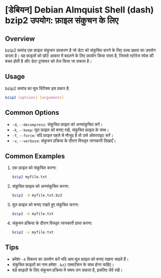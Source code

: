 # [डेबियन] Debian Almquist Shell (dash) bzip2 उपयोग: फ़ाइल संकुचन के लिए

## Overview
bzip2 कमांड एक फ़ाइल संकुचन उपकरण है जो डेटा को संकुचित करने के लिए उच्च दक्षता का उपयोग करता है। यह फ़ाइलों को छोटे आकार में बदलने के लिए उपयोग किया जाता है, जिससे स्टोरेज स्पेस की बचत होती है और डेटा ट्रांसफर को तेज किया जा सकता है।

## Usage
bzip2 कमांड का मूल सिंटैक्स इस प्रकार है:

```bash
bzip2 [options] [arguments]
```

## Common Options
- `-d`, `--decompress`: संकुचित फ़ाइल को अनसंकुचित करें।
- `-k`, `--keep`: मूल फ़ाइल को बनाए रखें, संकुचित फ़ाइल के साथ।
- `-f`, `--force`: यदि फ़ाइल पहले से मौजूद है तो उसे ओवरराइट करें।
- `-v`, `--verbose`: संकुचन प्रक्रिया के दौरान विस्तृत जानकारी दिखाएँ।

## Common Examples
1. एक फ़ाइल को संकुचित करना:
   ```bash
   bzip2 myfile.txt
   ```

2. संकुचित फ़ाइल को अनसंकुचित करना:
   ```bash
   bzip2 -d myfile.txt.bz2
   ```

3. मूल फ़ाइल को बनाए रखते हुए संकुचित करना:
   ```bash
   bzip2 -k myfile.txt
   ```

4. संकुचन प्रक्रिया के दौरान विस्तृत जानकारी प्राप्त करना:
   ```bash
   bzip2 -v myfile.txt
   ```

## Tips
- हमेशा `-k` विकल्प का उपयोग करें यदि आप मूल फ़ाइल को बनाए रखना चाहते हैं।
- संकुचित फ़ाइलों का नाम हमेशा `.bz2` एक्सटेंशन के साथ होना चाहिए।
- बड़े फ़ाइलों के लिए संकुचन प्रक्रिया में समय लग सकता है, इसलिए धैर्य रखें।